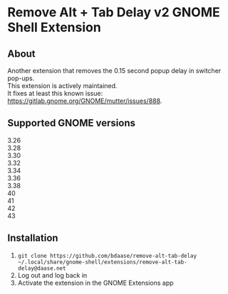# Remove Alt + Tab Delay v2 GNOME Shell Extension

## About
Another extension that removes the 0.15 second popup delay in switcher pop-ups.  
This extension is actively maintained.  
It fixes at least this known issue: https://gitlab.gnome.org/GNOME/mutter/issues/888.


## Supported GNOME versions
3.26  
3.28  
3.30  
3.32  
3.34  
3.36  
3.38  
40  
41  
42  
43  

## Installation
1. `git clone https://github.com/bdaase/remove-alt-tab-delay ~/.local/share/gnome-shell/extensions/remove-alt-tab-delay@daase.net`
2. Log out and log back in
3. Activate the extension in the GNOME Extensions app
